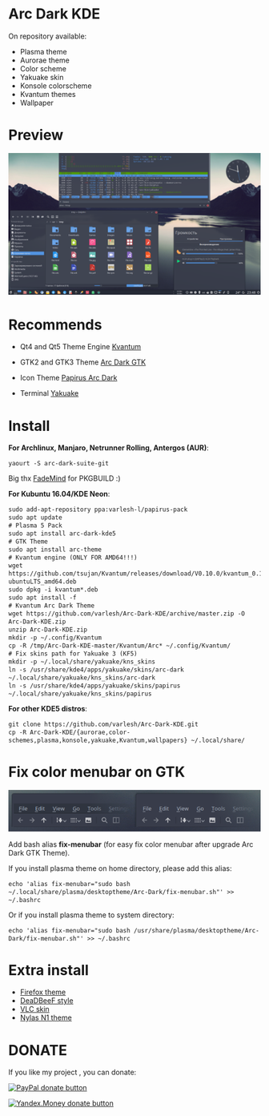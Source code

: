 # Arc Dark KDE

On repository available:
- Plasma theme
- Aurorae theme
- Color scheme
- Yakuake skin
- Konsole colorscheme
- Kvantum themes
- Wallpaper

# Preview
![Screenshot](preview.png)

# Recommends
- Qt4 and Qt5 Theme Engine [Kvantum](https://github.com/tsujan/Kvantum/tree/master/Kvantum)

- GTK2 and GTK3 Theme [Arc Dark GTK](https://github.com/horst3180/arc-theme)

- Icon Theme [Papirus Arc Dark](https://github.com/PapirusDevelopmentTeam/papirus-icon-theme-kde)

- Terminal [Yakuake](https://www.kde.org/applications/system/yakuake)

# Install
**For Archlinux, Manjaro, Netrunner Rolling, Antergos (AUR)**:
```
yaourt -S arc-dark-suite-git
```
Big thx [FadeMind](https://github.com/FadeMind) for PKGBUILD :)

**For Kubuntu 16.04/KDE Neon**:

```
sudo add-apt-repository ppa:varlesh-l/papirus-pack
sudo apt update
# Plasma 5 Pack
sudo apt install arc-dark-kde5
# GTK Theme
sudo apt install arc-theme
# Kvantum engine (ONLY FOR AMD64!!!)
wget https://github.com/tsujan/Kvantum/releases/download/V0.10.0/kvantum_0.10.0-ubuntuLTS_amd64.deb
sudo dpkg -i kvantum*.deb
sudo apt install -f
# Kvantum Arc Dark Theme
wget https://github.com/varlesh/Arc-Dark-KDE/archive/master.zip -O Arc-Dark-KDE.zip
unzip Arc-Dark-KDE.zip
mkdir -p ~/.config/Kvantum
cp -R /tmp/Arc-Dark-KDE-master/Kvantum/Arc* ~/.config/Kvantum/
# Fix skins path for Yakuake 3 (KF5)
mkdir -p ~/.local/share/yakuake/kns_skins
ln -s /usr/share/kde4/apps/yakuake/skins/arc-dark ~/.local/share/yakuake/kns_skins/arc-dark
ln -s /usr/share/kde4/apps/yakuake/skins/papirus ~/.local/share/yakuake/kns_skins/papirus
```


**For other KDE5 distros**:
```
git clone https://github.com/varlesh/Arc-Dark-KDE.git
cp -R Arc-Dark-KDE/{aurorae,color-schemes,plasma,konsole,yakuake,Kvantum,wallpapers} ~/.local/share/
```

# Fix color menubar on GTK
![Screenshot](fix-menubar.png)

Add bash alias **fix-menubar** (for easy fix color menubar after upgrade Arc Dark GTK Theme).

If you install plasma theme on home directory, please add this alias:
```
echo 'alias fix-menubar="sudo bash ~/.local/share/plasma/desktoptheme/Arc-Dark/fix-menubar.sh"' >> ~/.bashrc
```
Or if you install plasma theme to system directory:
```
echo 'alias fix-menubar="sudo bash /usr/share/plasma/desktoptheme/Arc-Dark/fix-menubar.sh"' >> ~/.bashrc
```

# Extra install

- [Firefox theme](https://github.com/varlesh/Arc-Dark-KDE/tree/master/extra/firefox)
- [DeaDBeeF style](https://github.com/varlesh/Arc-Dark-KDE/tree/master/extra/deadbeef)
- [VLC skin](https://github.com/varlesh/VLC-Arc-Dark)
- [Nylas N1 theme](https://github.com/varlesh/Nylas-Arc-Dark-Theme)

# DONATE
If you like my project , you can donate:

<span class="paypal"><a href="https://www.paypal.me/varlesh" title="Donate to this project using Paypal"><img src="https://www.paypalobjects.com/webstatic/mktg/Logo/pp-logo-100px.png" alt="PayPal donate button" /></a></span>

<span class="Yandex.Money"><a href="http://yasobe.ru/na/varlesh#form_submit" title="Donate to this project using Yandex.Money"><img src="https://money.yandex.ru/img/ym_logo.gif" alt="Yandex.Money donate button" /></a></span>
